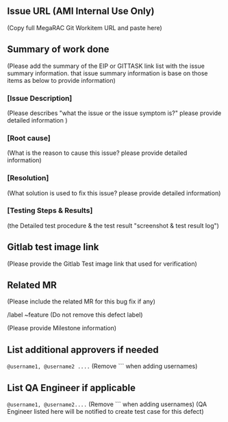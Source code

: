 ## Issue URL (AMI Internal Use Only)
(Copy full MegaRAC Git Workitem URL and paste here)

## Summary of work done
(Please add the summary of the EIP or GITTASK link list with the issue summary information. that issue summary information is base on those items as below to provide information)

### [Issue Description] 
(Please describes "what the issue or the issue symptom is?" please provide detailed information )

### [Root cause]
(What is the reason to cause this issue? please provide detailed information)

### [Resolution]
(What solution is used to fix this issue? please provide detailed information)

### [Testing Steps & Results]
(the Detailed test procedure & the test result "screenshot & test result log")

## Gitlab test image link
(Please provide the Gitlab Test image link that used for verification)

## Related MR
(Please include the related MR for this bug fix if any)

/label ~feature
(Do not remove this defect label)

(Please provide Milestone information)

## List additional approvers if needed
```@username1, @username2 ....``` (Remove ``` when adding usernames)

## List QA Engineer if applicable 
```@username1, @username2....``` (Remove ``` when adding usernames)
(QA Engineer listed here will be notified to create test case for this defect)

